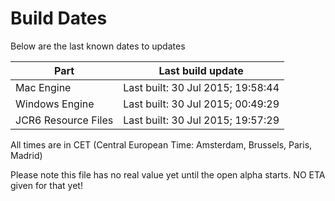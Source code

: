# Build Dates

Below are the last known dates to updates

Part | Last build update
-----|-----
Mac Engine | Last built: 30 Jul 2015; 19:58:44
Windows Engine | Last built: 30 Jul 2015; 00:49:29
JCR6 Resource Files | Last built: 30 Jul 2015; 19:57:29
All times are in CET (Central European Time: Amsterdam, Brussels, Paris, Madrid)


Please note this file has no real value yet until the open alpha starts. NO ETA given for that yet!
